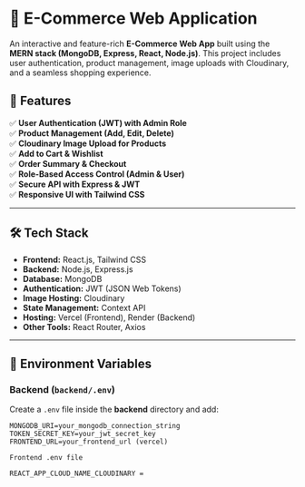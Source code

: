 
# 🛒 E-Commerce Web Application

An interactive and feature-rich **E-Commerce Web App** built using the **MERN stack (MongoDB, Express, React, Node.js)**. This project includes user authentication, product management, image uploads with Cloudinary, and a seamless shopping experience.

## 🚀 Features

✅ **User Authentication (JWT) with Admin Role**  
✅ **Product Management (Add, Edit, Delete)**  
✅ **Cloudinary Image Upload for Products**  
✅ **Add to Cart & Wishlist**  
✅ **Order Summary & Checkout**  
✅ **Role-Based Access Control (Admin & User)**  
✅ **Secure API with Express & JWT**  
✅ **Responsive UI with Tailwind CSS**  

---

## 🛠️ Tech Stack

- **Frontend:** React.js, Tailwind CSS  
- **Backend:** Node.js, Express.js  
- **Database:** MongoDB  
- **Authentication:** JWT (JSON Web Tokens)  
- **Image Hosting:** Cloudinary  
- **State Management:** Context API  
- **Hosting:** Vercel (Frontend), Render (Backend)  
- **Other Tools:** React Router, Axios  

---

## 📂 Environment Variables  

### **Backend (`backend/.env`)**  
Create a `.env` file inside the **backend** directory and add:

```env
MONGODB_URI=your_mongodb_connection_string
TOKEN_SECRET_KEY=your_jwt_secret_key
FRONTEND_URL=your_frontend_url (vercel)

Frontend .env file

REACT_APP_CLOUD_NAME_CLOUDINARY = 

